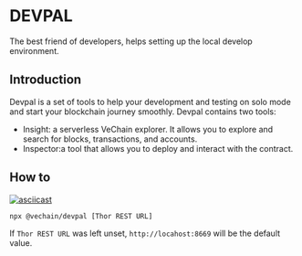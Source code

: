 # DEVPAL

The best friend of developers, helps setting up the local develop environment.

## Introduction
Devpal is a set of tools to help your development and testing on solo mode and start your blockchain journey smoothly. Devpal contains two tools: 

+ Insight: a serverless VeChain explorer. It allows you to explore and search for blocks, transactions, and accounts.
+ Inspector:a tool that allows you to deploy and interact with the contract.

## How to

[![asciicast](https://asciinema.org/a/495180.png)](https://asciinema.org/a/495180)

``` shell
npx @vechain/devpal [Thor REST URL]
```

If `Thor REST URL` was left unset, `http://locahost:8669` will be the default value.